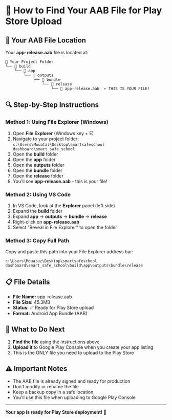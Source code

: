 # 📱 How to Find Your AAB File for Play Store Upload

## 🎯 Your AAB File Location

Your **app-release.aab** file is located at:

```
📁 Your Project Folder
└── 📁 build
    └── 📁 app
        └── 📁 outputs
            └── 📁 bundle
                └── 📁 release
                    └── 📄 app-release.aab  ← THIS IS YOUR FILE!
```

## 🔍 Step-by-Step Instructions

### Method 1: Using File Explorer (Windows)
1. Open **File Explorer** (Windows key + E)
2. Navigate to your project folder: `c:\Users\Mouataz\Desktop\smartsafeschool dashboard\smart_safe_school`
3. Open the **build** folder
4. Open the **app** folder
5. Open the **outputs** folder
6. Open the **bundle** folder
7. Open the **release** folder
8. You'll see **app-release.aab** - this is your file!

### Method 2: Using VS Code
1. In VS Code, look at the **Explorer** panel (left side)
2. Expand the **build** folder
3. Expand **app** → **outputs** → **bundle** → **release**
4. Right-click on **app-release.aab**
5. Select "Reveal in File Explorer" to open the folder

### Method 3: Copy Full Path
Copy and paste this path into your File Explorer address bar:
```
c:\Users\Mouataz\Desktop\smartsafeschool dashboard\smart_safe_school\build\app\outputs\bundle\release
```

## 📋 File Details
- **File Name:** app-release.aab
- **File Size:** 45.3MB
- **Status:** ✅ Ready for Play Store upload
- **Format:** Android App Bundle (AAB)

## 🚀 What to Do Next
1. **Find the file** using the instructions above
2. **Upload it** to Google Play Console when you create your app listing
3. This is the ONLY file you need to upload to the Play Store

## ⚠️ Important Notes
- The AAB file is already signed and ready for production
- Don't modify or rename the file
- Keep a backup copy in a safe location
- You'll use this file when uploading to Google Play Console

---

**Your app is ready for Play Store deployment! 🎉**